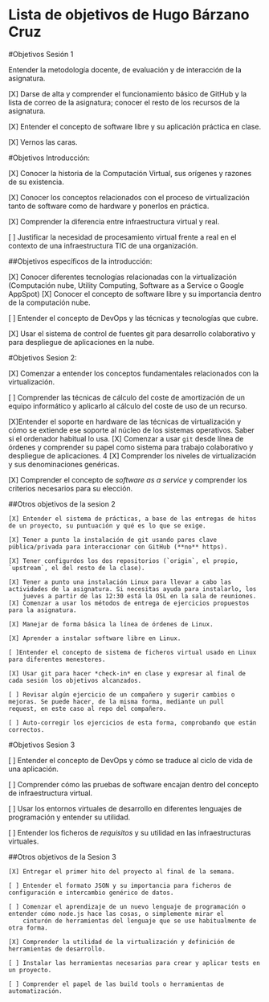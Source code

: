 Lista de objetivos de Hugo Bárzano Cruz
============================


#Objetivos Sesión 1

 Entender la metodología docente, de evaluación y de interacción de la asignatura.

[X] Darse de alta y comprender el funcionamiento básico de GitHub y la lista de correo de la asignatura; conocer el resto de los recursos de la asignatura.

[X] Entender el concepto de software libre y su aplicación práctica en clase.

[X] Vernos las caras.

#Objetivos Introducción: 

[X] Conocer la historia de la Computación Virtual, sus orígenes y razones de su existencia.

[X] Conocer los conceptos relacionados con el proceso de virtualización tanto de software como de hardware y ponerlos en práctica.

[X] Comprender la diferencia entre infraestructura virtual y real.

[ ] Justificar la necesidad de procesamiento virtual frente a real en el contexto de una infraestructura TIC de una organización.

##Objetivos específicos de la introducción:

[X] Conocer diferentes tecnologías relacionadas con la virtualización (Computación nube, Utility Computing, Software as a Service o 		Google AppSpot)
[X] Conocer el concepto de software libre y su importancia dentro de la computación nube.

 [ ] Entender el concepto de DevOps y las técnicas y tecnologías que cubre.

   [X] Usar el sistema de control de fuentes git para desarrollo colaborativo y para despliegue de aplicaciones en la nube.

#Objetivos Sesion 2:

[X] Comenzar a entender los conceptos fundamentales relacionados con la virtualización.

[ ] Comprender las técnicas de cálculo del coste de amortización de un equipo informático y aplicarlo al cálculo del coste de uso de un
recurso.

[X]Entender el soporte en hardware de las técnicas de virtualización y cómo se extiende ese soporte al núcleo de los sistemas operativos. Saber si el ordenador habitual lo usa.
[X] Comenzar a usar `git` desde línea de órdenes y comprender su papel como sistema para trabajo colaborativo y despliegue de aplicaciones.
4
[X] Comprender los niveles de virtualización y sus denominaciones genéricas.

[X] Comprender el concepto de *software as a service* y comprender los criterios necesarios para su elección.

##Otros objetivos de la sesion 2

	[X] Entender el sistema de prácticas, a base de las entregas de hitos de un proyecto, su puntuación y qué es lo que se exige. 

	[X] Tener a punto la instalación de git usando pares clave pública/privada para interaccionar con GitHub (**no** https).
	
	[X] Tener configurdos los dos repositorios (`origin`, el propio, `upstream`, el del resto de la clase). 
	
	[X] Tener a punto una instalación Linux para llevar a cabo las actividades de la asignatura. Si necesitas ayuda para instalarlo, los
	    jueves a partir de las 12:30 está la OSL en la sala de reuniones. 
	[X] Comenzar a usar los métodos de entrega de ejercicios propuestos para la asignatura. 
	
	[X] Manejar de forma básica la línea de órdenes de Linux.
	
	[X] Aprender a instalar software libre en Linux.

	[ ]Entender el concepto de sistema de ficheros virtual usado en Linux para diferentes menesteres.

	[X] Usar git para hacer *check-in* en clase y expresar al final de cada sesión los objetivos alcanzados.

	[ ] Revisar algún ejercicio de un compañero y sugerir cambios o mejoras. Se puede hacer, de la misma forma, mediante un pull 		    request, en este caso al repo del compañero.
	
	[ ] Auto-corregir los ejercicios de esta forma, comprobando que están correctos.

#Objetivos Sesion 3

[ ] Entender el concepto de DevOps y cómo se traduce al ciclo de vida de una aplicación.

[ ] Comprender cómo las pruebas de software encajan dentro del concepto de infraestructura virtual.

[ ] Usar los entornos virtuales de desarrollo en diferentes lenguajes de  programación y entender su utilidad.

[ ] Entender los ficheros de *requisitos* y su utilidad en las infraestructuras virtuales.

##Otros objetivos de la Sesion 3

	[X] Entregar el primer hito del proyecto al final de la semana.

	[ ] Entender el formato JSON y su importancia para ficheros de configuración e intercambio genérico de datos. 

	[ ] Comenzar el aprendizaje de un nuevo lenguaje de programación o entender cómo node.js hace las cosas, o simplemente mirar el
  	    cinturón de herramientas del lenguaje que se use habitualmente de otra forma.

	[X] Comprender la utilidad de la virtualización y definición de herramientas de desarrollo.

	[ ] Instalar las herramientas necesarias para crear y aplicar tests en un proyecto.
	
	[ ] Comprender el papel de las build tools o herramientas de automatización. 


